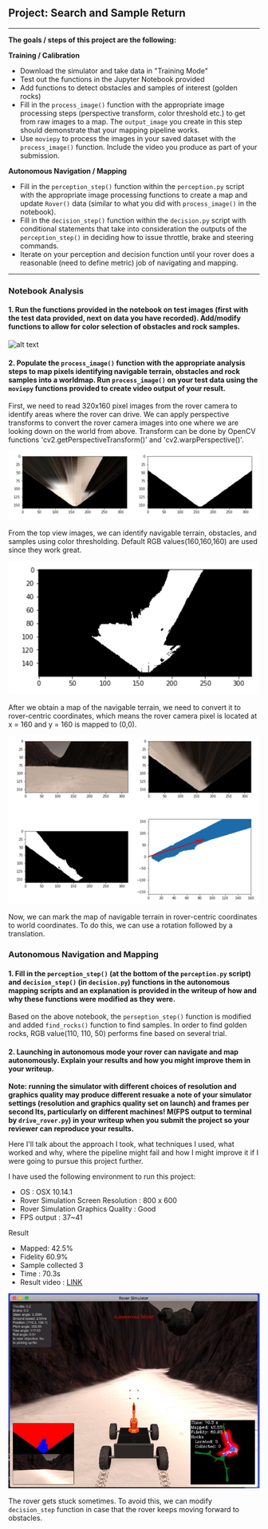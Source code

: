 ## Project: Search and Sample Return

---


**The goals / steps of this project are the following:**  

**Training / Calibration**  

* Download the simulator and take data in "Training Mode"
* Test out the functions in the Jupyter Notebook provided
* Add functions to detect obstacles and samples of interest (golden rocks)
* Fill in the `process_image()` function with the appropriate image processing steps (perspective transform, color threshold etc.) to get from raw images to a map.  The `output_image` you create in this step should demonstrate that your mapping pipeline works.
* Use `moviepy` to process the images in your saved dataset with the `process_image()` function.  Include the video you produce as part of your submission.

**Autonomous Navigation / Mapping**

* Fill in the `perception_step()` function within the `perception.py` script with the appropriate image processing functions to create a map and update `Rover()` data (similar to what you did with `process_image()` in the notebook). 
* Fill in the `decision_step()` function within the `decision.py` script with conditional statements that take into consideration the outputs of the `perception_step()` in deciding how to issue throttle, brake and steering commands. 
* Iterate on your perception and decision function until your rover does a reasonable (need to define metric) job of navigating and mapping.  

[//]: # (Image References)

[image1]: ./misc/rover_image.jpg
[perspective]: ./misc/perspective.jpg
[color_thresh]: ./misc/color_thresh.jpg
[coords]: ./misc/coords.jpg
[result]: ./misc/rover_result.jpg
[result_video]: https://youtu.be/n_YC3YzSePI

---

### Notebook Analysis
#### 1. Run the functions provided in the notebook on test images (first with the test data provided, next on data you have recorded). Add/modify functions to allow for color selection of obstacles and rock samples.

![alt text][image1]

#### 2. Populate the `process_image()` function with the appropriate analysis steps to map pixels identifying navigable terrain, obstacles and rock samples into a worldmap.  Run `process_image()` on your test data using the `moviepy` functions provided to create video output of your result. 

First, we need to read 320x160 pixel images from the rover camera to identify areas where the rover can drive. We can apply perspective transforms to convert the rover camera images into one where we are looking down on the world from above. Transform can be done by OpenCV functions 'cv2.getPerspectiveTransform()' and 'cv2.warpPerspective()'. 

![Perspective Transforms][perspective]

From the top view images, we can identify navigable terrain, obstacles, and samples using color thresholding. Default RGB values(160,160,160) are used since they work great. 

![Color Threshold][color_thresh]

After we obtain a map of the navigable terrain, we need to convert it to rover-centric coordinates, which means the rover camera pixel is located at x = 160 and y = 160 is mapped to (0,0).

![Coordinates][coords]

 Now, we can mark the map of navigable terrain in rover-centric coordinates to world coordinates. To do this, we can use a rotation followed by a translation.

### Autonomous Navigation and Mapping

#### 1. Fill in the `perception_step()` (at the bottom of the `perception.py` script) and `decision_step()` (in `decision.py`) functions in the autonomous mapping scripts and an explanation is provided in the writeup of how and why these functions were modified as they were.

Based on the above notebook, the `perseption_step()` function is modified and added `find_rocks()` function to find samples. In order to find golden rocks, RGB value(110, 110, 50) performs fine based on several trial.

#### 2. Launching in autonomous mode your rover can navigate and map autonomously.  Explain your results and how you might improve them in your writeup.  

**Note: running the simulator with different choices of resolution and graphics quality may produce different resuake a note of your simulator settings (resolution and graphics quality set on launch) and frames per second lts, particularly on different machines!  M(FPS output to terminal by `drive_rover.py`) in your writeup when you submit the project so your reviewer can reproduce your results.**

Here I'll talk about the approach I took, what techniques I used, what worked and why, where the pipeline might fail and how I might improve it if I were going to pursue this project further.  

I have used the following environment to run this project:
- OS : OSX 10.14.1
- Rover Simulation Screen Resolution : 800 x 600
- Rover Simulation Graphics Quality : Good
- FPS output : 37~41

Result
- Mapped: 42.5%
- Fidelity 60.9%
- Sample collected 3
- Time : 70.3s
- Result video : [LINK][result_video]

![Result][result]

The rover gets stuck sometimes. To avoid this, we can modify `decision_step` function in case that the rover keeps moving forward to obstacles.
